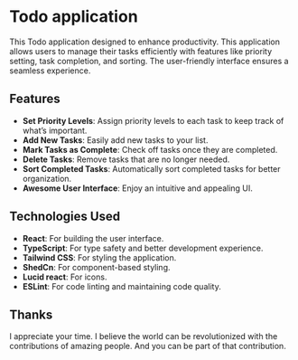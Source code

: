 # Todo application

This Todo application designed to enhance productivity. This application allows users to manage their tasks efficiently with features like priority setting, task completion, and sorting. The user-friendly interface ensures a seamless experience.

## Features

- **Set Priority Levels**: Assign priority levels to each task to keep track of what’s important.
- **Add New Tasks**: Easily add new tasks to your list.
- **Mark Tasks as Complete**: Check off tasks once they are completed.
- **Delete Tasks**: Remove tasks that are no longer needed.
- **Sort Completed Tasks**: Automatically sort completed tasks for better organization.
- **Awesome User Interface**: Enjoy an intuitive and appealing UI.


## Technologies Used

- **React**: For building the user interface.
- **TypeScript**: For type safety and better development experience.
- **Tailwind CSS**: For styling the application.
- **ShedCn**: For component-based styling.
- **Lucid react**: For icons.
- **ESLint**: For code linting and maintaining code quality.



## Thanks 
I appreciate your time. I believe the world can be revolutionized with the contributions of amazing people. And you can be part of that contribution. 
